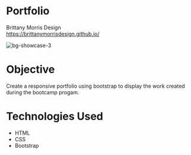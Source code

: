 # Portfolio
Brittany Morris Design </br>
https://brittanymorrisdesign.github.io/ </br>

![bg-showcase-3](https://user-images.githubusercontent.com/44029053/79186514-db657c00-7de7-11ea-91f9-41f3d1b0cce5.png)</br>

# Objective
Create a responsive portfolio using bootstrap to display the work created during the bootcamp progam. </br>

# Technologies Used
* HTML
* CSS
* Bootstrap

